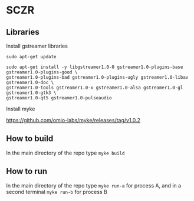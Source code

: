 # SCZR
## Libraries
Install gstreamer libraries

```
sudo apt-get update
```

```
sudo apt-get install -y libgstreamer1.0-0 gstreamer1.0-plugins-base gstreamer1.0-plugins-good \
gstreamer1.0-plugins-bad gstreamer1.0-plugins-ugly gstreamer1.0-libav gstreamer1.0-doc \
gstreamer1.0-tools gstreamer1.0-x gstreamer1.0-alsa gstreamer1.0-gl gstreamer1.0-gtk3 \
gstreamer1.0-qt5 gstreamer1.0-pulseaudio
```
Install myke

https://github.com/omio-labs/myke/releases/tag/v1.0.2

## How to build
In the main directory of the repo type
`myke build`

## How to run
In the main directory of the repo type
`myke run-a` for process A, and in a second terminal `myke run-b` for process B
